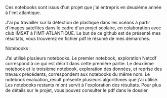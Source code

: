 Ces notebooks sont issus d'un projet que j'ai entrepris en deuxiéme année à l'imt atlantique. 

J'ai pu travailler sur la détection de plastique dans les océans à partir d'images satellites dans le cadre d'un projet scolaire, en colaboration avec club IMSAT à l'IMT-ATLANTIQUE. Le but de ce github est de présenté mes résultats, vous trouverez en fichier pdf le résumé de mes démarches. 

Notebooks :

J’ai utilisé plusieurs notebooks. Le premier notebook, exploration Netcdf correspond à ce qui est décrit dans cette première partie. Le deuxième notebook et le troisième notebook, exploration des données, et reprise des travaux précédents, correspondent aux notebooks du même nom. Le notebook evaluation_result présente plusieurs algorithmes que j'ai utilisé. Les notebooks restants m'ont servit à l'exploration des résultats. Pour plus de détails sur le projet, vous pouvez consulter le pdf dans le dossier. 
